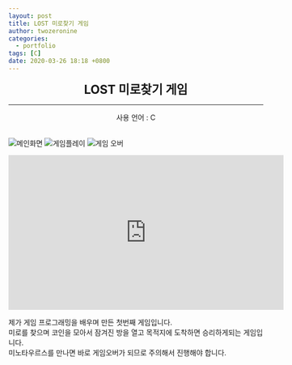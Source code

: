 ```yaml
---
layout: post
title: LOST 미로찾기 게임
author: twozeronine
categories:
  - portfolio
tags: [C]
date: 2020-03-26 18:18 +0800
---
```


<center>
<span style=
"font-size:170%;
font-weight:bold">
LOST 미로찾기 게임
</span>
</center>

---

<center>사용 언어 : C</center>
<br/>

![메인화면](https://user-images.githubusercontent.com/67315288/124346907-754b5b80-dc1c-11eb-873f-50906027d8c1.gif)
![게임플레이](https://user-images.githubusercontent.com/67315288/124346910-767c8880-dc1c-11eb-8480-b17a6fdba86c.gif)
![게임 오버](https://user-images.githubusercontent.com/67315288/124346912-78464c00-dc1c-11eb-90a0-62dc35135774.gif)

<iframe width="544" height="306" src="https://www.youtube.com/embed/BVth7uO6cqc" title="YouTube video player" frameborder="0" allow="accelerometer; autoplay; clipboard-write; encrypted-media; gyroscope; picture-in-picture" allowfullscreen></iframe>

제가 게임 프로그래밍을 배우며 만든 첫번째 게임입니다.  
미로를 찾으며 코인을 모아서 잠겨진 방을 열고 목적지에 도착하면 승리하게되는 게임입니다.  
미노타우르스를 만나면 바로 게임오버가 되므로 주의해서 진행해야 합니다.
